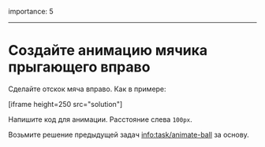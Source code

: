 importance: 5

---

# Создайте анимацию мячика прыгающего вправо 

Сделайте отскок мяча вправо. Как в примере:

[iframe height=250 src="solution"]

Напишите код для анимации. Расстояние слева `100px`.

Возьмите решение предыдущей задач <info:task/animate-ball> за основу.
